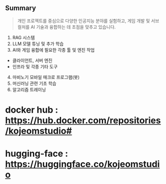 
## Summary

> 개인 프로젝트를 중심으로 다양한 인공지능 분야를 실험하고, 게임 개발 및 서브컬처를 AI 기술과 융합하는 데 초점을 맞추고 있습니다.

1) RAG 시스템
2) LLM 모델 튜닝 및 추가 학습
3) AI와 게임 융합에 필요한 각종 툴 및 엔진 작업
 - 클라이언트, 서버 엔진
 - 인프라 및 각종 기타 도구
4) 마비노기 모바일 매크로 프로그램(봇)
5) 머신러닝 관련 기초 학습
6) 알고리즘 트레이닝

# docker hub : https://hub.docker.com/repositories/kojeomstudio#
# hugging-face : https://huggingface.co/kojeomstudio